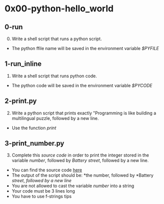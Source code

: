 # 0x00-python-hello_world

## 0-run
0. Write a shell script that runs a python script.
- The python ffile name will be saved in the environment variable *$PYFILE*

## 1-run_inline
1. Write a shell script that runs python code.
- The python code will be saved in the environment variable *$PYCODE*

## 2-print.py
2. Write a python script that prints exactly "Programming is like building a multilingual puzzle, followed by a new line. 
- Use the function *print*

## 3-print_number.py
3. Complete this *source code* in order to print the integer stored in the variable *number*, followed by *Battery street*, followed by a new line.

- You can find the source code [here](https://github.com/holbertonschool/0x00.py/blob/master/3-print_number.py)
- The output of the script should be:
*the number, followed by *Battery *street*,
*followed by a new line*
- You are not allowed to cast the variable *number* into a string
- Your code must be 3 lines long
- You have to use f-strings tips